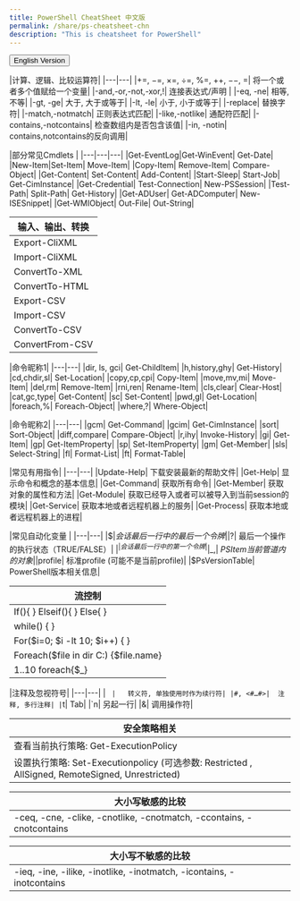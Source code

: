 ```yaml
---
title: PowerShell CheatSheet 中文版
permalink: /share/ps-cheatsheet-chn
description: "This is cheatsheet for PowerShell"
---
```

<link rel="stylesheet" type="text/css" href="{{ site.url }}/assets/css/cheatsheet.css" />
<button onclick='location.href="{{ site.url }}/share/ps-cheatsheet"'>English Version</button>
<!-- <div id='ps-title'>PowerShell CheatSheet 中文版</div> -->


|计算、逻辑、比较运算符|
|---|---|
|+=, −=, ×=, ÷=, %=, ++, −−, =|	将一个或者多个值赋给一个变量|
|-and,-or,-not,-xor,!|	连接表达式/声明 |
|-eq, -ne|	相等, 不等|
|-gt, -ge|	大于, 大于或等于|
|-lt, -le|	小于, 小于或等于|
|-replace|	替换字符|
|-match,-notmatch|	正则表达式匹配|
|-like,-notlike|	通配符匹配|
|-contains,-notcontains|	检查数组内是否包含该值|
|-in, -notin|	contains,notcontains的反向调用|


|部分常见Cmdlets	|
|---|---|---|
|Get-EventLog|Get-WinEvent|	Get-Date|
|New-Item|Set-Item|	Move-Item|
|Copy-Item|	Remove-Item|	Compare-Object|
|Get-Content|	Set-Content|	Add-Content|
|Start-Sleep|	Start-Job|	Get-CimInstance|
|Get-Credential|	Test-Connection|	New-PSSession|
|Test-Path|	Split-Path|	Get-History|
|Get-ADUser|	Get-ADComputer|	New-ISESnippet|
|Get-WMIObject|	Out-File|	Out-String|


|输入、输出、转换	|
|---|
|Export-CliXML|
|Import-CliXML|
|ConvertTo-XML|
|ConvertTo-HTML|
|Export-CSV|
|Import-CSV|
|ConvertTo-CSV|
|ConvertFrom-CSV|

|命令昵称1|
|---|---|
|dir, ls, gci|	Get-ChildItem|
|h,history,ghy| 	Get-History|
|cd,chdir,sl|	Set-Location|
|copy,cp,cpi|	Copy-Item|
|move,mv,mi|	Move-Item|
|del,rm|	Remove-Item|
|rni,ren|	Rename-Item|
|cls,clear|	Clear-Host|
|cat,gc,type|	Get-Content|
|sc|	Set-Content|
|pwd,gl|	Get-Location|
|foreach,%| 	Foreach-Object|
|where,?|	Where-Object|

|命令昵称2|
|---|---|
|gcm|	Get-Command|
|gcim|	Get-CimInstance|
|sort|	Sort-Object|
|diff,compare|	Compare-Object|
|r,ihy|	Invoke-History|
|gi|	Get-Item|
|gp|	Get-ItemProperty|
|sp|	Set-ItemProperty|
|gm|	Get-Member|
|sls|	Select-String|
|fl|	Format-List|
|ft|	Format-Table|

|常见有用指令|
|---|---|
|Update-Help|	下载安装最新的帮助文件|
|Get-Help| 显示命令和概念的基本信息|
|Get-Command|	获取所有命令|
|Get-Member|	获取对象的属性和方法|
|Get-Module|	获取已经导入或者可以被导入到当前session的模块|
|Get-Service|	获取本地或者远程机器上的服务|
|Get-Process|	获取本地或者远程机器上的进程|

|常见自动化变量	|
|---|---|
|$$|	会话最后一行中的最后一个令牌|
|$?|	最后一个操作的执行状态（TRUE/FALSE）|
|$^|	会话最后一行中的第一个令牌|
|$_,| $PSItem	当前管道内的对象|
|$profile|	标准profile (可能不是当前profile)|
|$PsVersionTable|	PowerShell版本相关信息|


|流控制	|
|---|
|If(){ } Elseif(){ } Else{ }	|
|while() { }	|
|For($i=0; $i -lt 10; $i++) { }	|
|Foreach($file in dir C:\) {$file.name}	|
|1..10 foreach{$_}	|


|注释及忽视符号|
|---|---|
| ` |	转义符, 单独使用时作为续行符|
|#, <#…#>|	注释, 多行注释|
|`t|	Tab|
|`n|	另起一行|
|&|	调用操作符|

|安全策略相关|
|---|
|查看当前执行策略: Get-ExecutionPolicy |
|设置执行策略: Set-Executionpolicy (可选参数: Restricted , AllSigned, RemoteSigned, Unrestricted)|


|大小写敏感的比较|
|---|
|-ceq, -cne, -clike, -cnotlike, -cnotmatch, -ccontains, -cnotcontains|

|大小写不敏感的比较|
|---|
|-ieq, -ine, -ilike, -inotlike, -inotmatch, -icontains, -inotcontains|



<script type="text/javascript">
  document.querySelectorAll("table th:first-child").forEach(function(th) {
    th.colSpan = 2;
  })

  document.querySelectorAll("table th:last-child").forEach(function(th) {
    if(th.innerHTML === "&nbsp;") th.style.display = 'none';
  })
</script>
<script src="../../assets/js/afs-tracker.js"></script>
